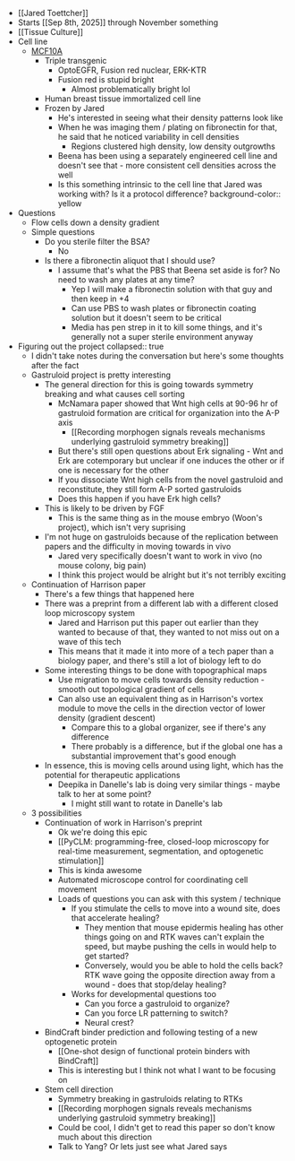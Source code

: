 - [[Jared Toettcher]]
- Starts [[Sep 8th, 2025]] through November something
- [[Tissue Culture]]
- Cell line
	- [MCF10A](logseq://graph/personal_logseq?block-id=68c83ab3-3e3d-4519-ad31-52cbba7c00d0)
		- Triple transgenic
			- OptoEGFR, Fusion red nuclear, ERK-KTR
			- Fusion red is stupid bright
				- Almost problematically bright lol
		- Human breast tissue immortalized cell line
		- Frozen by Jared
			- He's interested in seeing what their density patterns look like
			- When he was imaging them / plating on fibronectin for that, he said that he noticed variability in cell densities
				- Regions clustered high density, low density outgrowths
			- Beena has been using a separately engineered cell line and doesn't see that - more consistent cell densities across the well
			- Is this something intrinsic to the cell line that Jared was working with? Is it a protocol difference?
			  background-color:: yellow
- Questions
	- Flow cells down a density gradient
	- Simple questions
		- Do you sterile filter the BSA?
			- No
		- Is there a fibronectin aliquot that I should use?
			- I assume that's what the PBS that Beena set aside is for? No need to wash any plates at any time?
				- Yep I will make a fibronectin solution with that guy and then keep in +4
				- Can use PBS to wash plates or fibronectin coating solution but it doesn't seem to be critical
				- Media has pen strep in it to kill some things, and it's generally not a super sterile environment anyway
- Figuring out the project
  collapsed:: true
	- I didn't take notes during the conversation but here's some thoughts after the fact
	- Gastruloid project is pretty interesting
		- The general direction for this is going towards symmetry breaking and what causes cell sorting
			- McNamara paper showed that Wnt high cells at 90-96 hr of gastruloid formation are critical for organization into the A-P axis
				- [[Recording morphogen signals reveals mechanisms underlying gastruloid symmetry breaking]]
			- But there's still open questions about Erk signaling - Wnt and Erk are cotemporary but unclear if one induces the other or if one is necessary for the other
			- If you dissociate Wnt high cells from the novel gastruloid and reconstitute, they still form A-P sorted gastruloids
			- Does this happen if you have Erk high cells?
		- This is likely to be driven by FGF
			- This is the same thing as in the mouse embryo (Woon's project), which isn't very suprising
		- I'm not huge on gastruloids because of the replication between papers and the difficulty in moving towards in vivo
			- Jared very specifically doesn't want to work in vivo (no mouse colony, big pain)
			- I think this project would be alright but it's not terribly exciting
	- Continuation of Harrison paper
		- There's a few things that happened here
		- There was a preprint from a different lab with a different closed loop microscopy system
			- Jared and Harrison put this paper out earlier than they wanted to because of that, they wanted to not miss out on a wave of this tech
			- This means that it made it into more of a tech paper than a biology paper, and there's still a lot of biology left to do
		- Some interesting things to be done with topographical maps
			- Use migration to move cells towards density reduction - smooth out topological gradient of cells
			- Can also use an equivalent thing as in Harrison's vortex module to move the cells in the direction vector of lower density (gradient descent)
				- Compare this to a global organizer, see if there's any difference
				- There probably is a difference, but if the global one has a substantial improvement that's good enough
		- In essence, this is moving cells around using light, which has the potential for therapeutic applications
			- Deepika in Danelle's lab is doing very similar things - maybe talk to her at some point?
				- I might still want to rotate in Danelle's lab
	- 3 possibilities
		- Continuation of work in Harrison's preprint
			- Ok we're doing this epic
			- [[PyCLM: programming-free, closed-loop microscopy for real-time measurement, segmentation, and optogenetic stimulation]]
			- This is kinda awesome
			- Automated microscope control for coordinating cell movement
			- Loads of questions you can ask with this system / technique
				- If you stimulate the cells to move into a wound site, does that accelerate healing?
					- They mention that mouse epidermis healing has other things going on and RTK waves can't explain the speed, but maybe pushing the cells in would help to get started?
					- Conversely, would you be able to hold the cells back? RTK wave going the opposite direction away from a wound - does that stop/delay healing?
				- Works for developmental questions too
					- Can you force a gastruloid to organize?
					- Can you force LR patterning to switch?
					- Neural crest?
		- BindCraft binder prediction and following testing of a new optogenetic protein
			- [[One-shot design of functional protein binders with BindCraft]]
			- This is interesting but I think not what I want to be focusing on
		- Stem cell direction
			- Symmetry breaking in gastruloids relating to RTKs
			- [[Recording morphogen signals reveals mechanisms underlying gastruloid symmetry breaking]]
			- Could be cool, I didn't get to read this paper so don't know much about this direction
			- Talk to Yang? Or lets just see what Jared says
